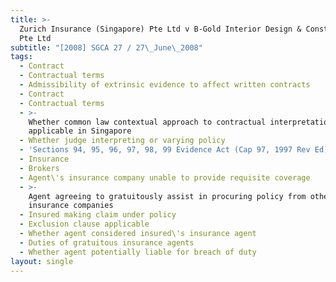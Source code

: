 ```yaml
---
title: >-
  Zurich Insurance (Singapore) Pte Ltd v B-Gold Interior Design & Construction
  Pte Ltd
subtitle: "[2008] SGCA 27 / 27\_June\_2008"
tags:
  - Contract
  - Contractual terms
  - Admissibility of extrinsic evidence to affect written contracts
  - Contract
  - Contractual terms
  - >-
    Whether common law contextual approach to contractual interpretation
    applicable in Singapore
  - Whether judge interpreting or varying policy
  - 'Sections 94, 95, 96, 97, 98, 99 Evidence Act (Cap 97, 1997 Rev Ed)'
  - Insurance
  - Brokers
  - Agent\'s insurance company unable to provide requisite coverage
  - >-
    Agent agreeing to gratuitously assist in procuring policy from other
    insurance companies
  - Insured making claim under policy
  - Exclusion clause applicable
  - Whether agent considered insured\'s insurance agent
  - Duties of gratuitous insurance agents
  - Whether agent potentially liable for breach of duty
layout: single
---
```


